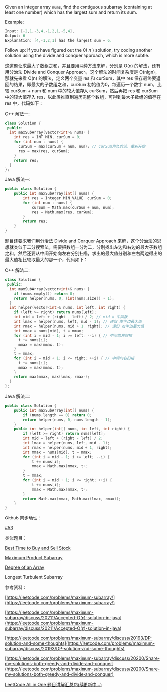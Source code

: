 Given an integer array `nums`, find the contiguous subarray (containing at least one number) which has the largest sum and return its sum.

Example:

```cpp
Input: [-2,1,-3,4,-1,2,1,-5,4],
Output: 6
Explanation: [4,-1,2,1] has the largest sum = 6.
```

Follow up: If you have figured out the O( _n_ ) solution, try coding another solution using the divide and conquer approach, which is more subtle.

这道题让求最大子数组之和，并且要用两种方法来解，分别是 O(n) 的解法，还有用分治法 Divide and Conquer Approach，这个解法的时间复杂度是 O(nlgn)，那就先来看 O(n) 的解法，定义两个变量 res 和 curSum，其中 res 保存最终要返回的结果，即最大的子数组之和，curSum 初始值为0，每遍历一个数字 num，比较 curSum + num 和 num 中的较大值存入 curSum，然后再把 res 和 curSum 中的较大值存入 res，以此类推直到遍历完整个数组，可得到最大子数组的值存在 res 中，代码如下：

C++ 解法一:

```cpp
class Solution {
 public:
  int maxSubArray(vector<int>& nums) {
    int res = INT_MIN, curSum = 0;
    for (int num : nums) {
      curSum = max(curSum + num, num); // curSum为负的话，重新开始
      res = max(res, curSum);
    }
    return res;
  }
};
```

Java 解法一:

```cpp
public class Solution {
    public int maxSubArray(int[] nums) {
        int res = Integer.MIN_VALUE, curSum = 0;
        for (int num : nums) {
            curSum = Math.max(curSum + num, num);
            res = Math.max(res, curSum);
        }
        return res;
    }
}
```

题目还要求我们用分治法 Divide and Conquer Approach 来解，这个分治法的思想就类似于二分搜索法，需要把数组一分为二，分别找出左边和右边的最大子数组之和，然后还要从中间开始向左右分别扫描，求出的最大值分别和左右两边得出的最大值相比较取最大的那一个，代码如下：

C++ 解法二:

```cpp
class Solution {
 public:
  int maxSubArray(vector<int>& nums) {
    if (nums.empty()) return 0;
    return helper(nums, 0, (int)nums.size() - 1);
  }
  int helper(vector<int>& nums, int left, int right) {
    if (left >= right) return nums[left];
    int mid = left + (right - left) / 2; // mid = 中间数
    int lmax = helper(nums, left, mid - 1); // 递归 左半边最大值
    int rmax = helper(nums, mid + 1, right); // 递归 右半边最大值
    int mmax = nums[mid], t = mmax;
    for (int i = mid - 1; i >= left; --i) { // 中间向左扫描
      t += nums[i];
      mmax = max(mmax, t);
    }
    t = mmax;
    for (int i = mid + 1; i <= right; ++i) { // 中间向右扫描
      t += nums[i];
      mmax = max(mmax, t);
    }
    return max(mmax, max(lmax, rmax));
  }
};
```

Java 解法二:

```cpp
public class Solution {
    public int maxSubArray(int[] nums) {
        if (nums.length == 0) return 0;
        return helper(nums, 0, nums.length - 1);
    }
    public int helper(int[] nums, int left, int right) {
        if (left >= right) return nums[left];
        int mid = left + (right - left) / 2;
        int lmax = helper(nums, left, mid - 1);
        int rmax = helper(nums, mid + 1, right);
        int mmax = nums[mid], t = mmax;
        for (int i = mid - 1; i >= left; --i) {
            t += nums[i];
            mmax = Math.max(mmax, t);
        }
        t = mmax;
        for (int i = mid + 1; i <= right; ++i) {
            t += nums[i];
            mmax = Math.max(mmax, t);
        }
        return Math.max(mmax, Math.max(lmax, rmax));
    }
}
```

Github 同步地址：

[#53](https://github.com/grandyang/leetcode/issues/53)

类似题目：

[Best Time to Buy and Sell Stock](http://www.cnblogs.com/grandyang/p/4280131.html)

[Maximum Product Subarray](http://www.cnblogs.com/grandyang/p/4028713.html)

[Degree of an Array](http://www.cnblogs.com/grandyang/p/7722949.html)

Longest Turbulent Subarray

参考资料：

[https://leetcode.com/problems/maximum-subarray/](https://leetcode.com/problems/maximum-subarray/)

[](<https://leetcode.com/problems/maximum-subarray/discuss/20211/Accepted-O(n)-solution-in-java>)[https://leetcode.com/problems/maximum-subarray/discuss/20211/Accepted-O(n)-solution-in-java](<https://leetcode.com/problems/maximum-subarray/discuss/20211/Accepted-O(n)-solution-in-java>)

[https://leetcode.com/problems/maximum-subarray/discuss/20193/DP-solution-and-some-thoughts](https://leetcode.com/problems/maximum-subarray/discuss/20193/DP-solution-and-some-thoughts)

[https://leetcode.com/problems/maximum-subarray/discuss/20200/Share-my-solutions-both-greedy-and-divide-and-conquer](https://leetcode.com/problems/maximum-subarray/discuss/20200/Share-my-solutions-both-greedy-and-divide-and-conquer)

[LeetCode All in One 题目讲解汇总(持续更新中...)](http://www.cnblogs.com/grandyang/p/4606334.html)

